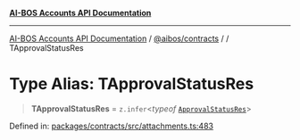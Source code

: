 [**AI-BOS Accounts API Documentation**](../../../README.md)

***

[AI-BOS Accounts API Documentation](../../../README.md) / [@aibos/contracts](../README.md) / [](../README.md) / TApprovalStatusRes

# Type Alias: TApprovalStatusRes

> **TApprovalStatusRes** = `z.infer`\<*typeof* [`ApprovalStatusRes`](../variables/ApprovalStatusRes.md)\>

Defined in: [packages/contracts/src/attachments.ts:483](https://github.com/pohlai88/accounts/blob/48103fb36d28b2b9bfb33472b6de2f719773cde9/packages/contracts/src/attachments.ts#L483)
